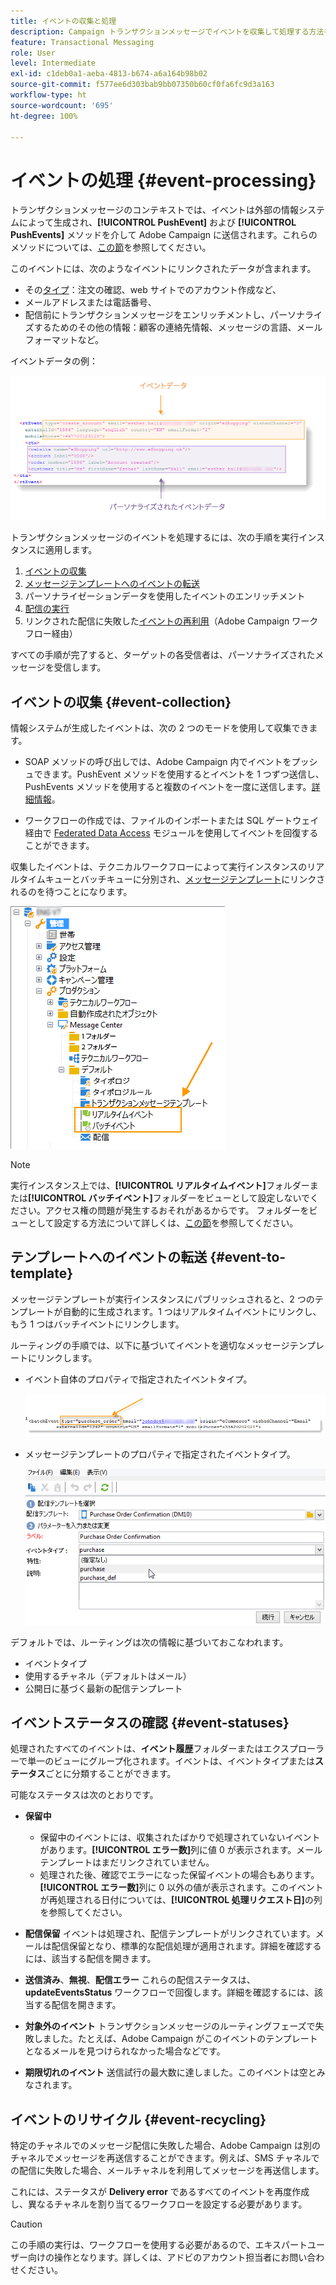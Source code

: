 ```yaml
---
title: イベントの収集と処理
description: Campaign トランザクションメッセージでイベントを収集して処理する方法を学ぶ
feature: Transactional Messaging
role: User
level: Intermediate
exl-id: c1deb0a1-aeba-4813-b674-a6a164b98b02
source-git-commit: f577ee6d303bab9bb07350b60cf0fa6fc9d3a163
workflow-type: ht
source-wordcount: '695'
ht-degree: 100%

---
```


# イベントの処理 {#event-processing}

トランザクションメッセージのコンテキストでは、イベントは外部の情報システムによって生成され、**[!UICONTROL PushEvent]** および **[!UICONTROL PushEvents]** メソッドを介して Adobe Campaign に送信されます。これらのメソッドについては、[この節](event-description.md)を参照してください。

このイベントには、次のようなイベントにリンクされたデータが含まれます。

* その[タイプ](transactional.md#create-event-types)：注文の確認、web サイトでのアカウント作成など、
* メールアドレスまたは電話番号、
* 配信前にトランザクションメッセージをエンリッチメントし、パーソナライズするためのその他の情報：顧客の連絡先情報、メッセージの言語、メールフォーマットなど。

イベントデータの例：

![](assets/mc-event-request.png)

トランザクションメッセージのイベントを処理するには、次の手順を実行インスタンスに適用します。

1. [イベントの収集](#event-collection)
1. [メッセージテンプレートへのイベントの転送](#routing-towards-a-template)
1. パーソナライゼーションデータを使用したイベントのエンリッチメント
1. [配信の実行](delivery-execution.md)
1. リンクされた配信に失敗した[イベントの再利用](#event-recycling)（Adobe Campaign ワークフロー経由）

すべての手順が完了すると、ターゲットの各受信者は、パーソナライズされたメッセージを受信します。

## イベントの収集 {#event-collection}

情報システムが生成したイベントは、次の 2 つのモードを使用して収集できます。

* SOAP メソッドの呼び出しでは、Adobe Campaign 内でイベントをプッシュできます。PushEvent メソッドを使用するとイベントを 1 つずつ送信し、PushEvents メソッドを使用すると複数のイベントを一度に送信します。[詳細情報](event-description.md)。

* ワークフローの作成では、ファイルのインポートまたは SQL ゲートウェイ経由で [Federated Data Access](../connect/fda.md) モジュールを使用してイベントを回復することができます。

収集したイベントは、テクニカルワークフローによって実行インスタンスのリアルタイムキューとバッチキューに分別され、[メッセージテンプレート](transactional-template.md)にリンクされるのを待つことになります。

![](assets/mc-event-queues.png)

>[!NOTE]
>
>実行インスタンス上では、**[!UICONTROL リアルタイムイベント]**&#x200B;フォルダーまたは&#x200B;**[!UICONTROL バッチイベント]**&#x200B;フォルダーをビューとして設定しないでください。アクセス権の問題が発生するおそれがあるからです。 フォルダーをビューとして設定する方法について詳しくは、[この節](../audiences/folders-and-views.md#turn-a-folder-to-a-view)を参照してください。

## テンプレートへのイベントの転送 {#event-to-template}

メッセージテンプレートが実行インスタンスにパブリッシュされると、2 つのテンプレートが自動的に生成されます。1 つはリアルタイムイベントにリンクし、もう 1 つはバッチイベントにリンクします。

ルーティングの手順では、以下に基づいてイベントを適切なメッセージテンプレートにリンクします。

* イベント自体のプロパティで指定されたイベントタイプ。

  ![](assets/event-type-sample.png)

* メッセージテンプレートのプロパティで指定されたイベントタイプ。

  ![](assets/event-type-select.png)

デフォルトでは、ルーティングは次の情報に基づいておこなわれます。

* イベントタイプ
* 使用するチャネル（デフォルトはメール）
* 公開日に基づく最新の配信テンプレート

## イベントステータスの確認 {#event-statuses}

処理されたすべてのイベントは、**イベント履歴**&#x200B;フォルダーまたはエクスプローラーで単一のビューにグループ化されます。イベントは、イベントタイプまたは&#x200B;**ステータス**&#x200B;ごとに分類することができます。

可能なステータスは次のとおりです。

* **保留中**

   * 保留中のイベントには、収集されたばかりで処理されていないイベントがあります。**[!UICONTROL エラー数]**&#x200B;列に値 0 が表示されます。メールテンプレートはまだリンクされていません。
   * 処理された後、確認でエラーになった保留イベントの場合もあります。**[!UICONTROL エラー数]**&#x200B;列に 0 以外の値が表示されます。このイベントが再処理される日付については、**[!UICONTROL 処理リクエスト日]**&#x200B;の列を参照してください。

* **配信保留**
イベントは処理され、配信テンプレートがリンクされています。メールは配信保留となり、標準的な配信処理が適用されます。詳細を確認するには、該当する配信を開きます。
* **送信済み**、**無視**、**配信エラー**
これらの配信ステータスは、**updateEventsStatus** ワークフローで回復します。詳細を確認するには、該当する配信を開きます。
* **対象外のイベント**
トランザクションメッセージのルーティングフェーズで失敗しました。たとえば、Adobe Campaign がこのイベントのテンプレートとなるメールを見つけられなかった場合などです。
* **期限切れのイベント**
送信試行の最大数に達しました。このイベントは空とみなされます。

## イベントのリサイクル {#event-recycling}

特定のチャネルでのメッセージ配信に失敗した場合、Adobe Campaign は別のチャネルでメッセージを再送信することができます。例えば、SMS チャネルでの配信に失敗した場合、メールチャネルを利用してメッセージを再送信します。

これには、ステータスが **Delivery error** であるすべてのイベントを再度作成し、異なるチャネルを割り当てるワークフローを設定する必要があります。

>[!CAUTION]
>
>この手順の実行は、ワークフローを使用する必要があるので、エキスパートユーザー向けの操作となります。詳しくは、アドビのアカウント担当者にお問い合わせください。
